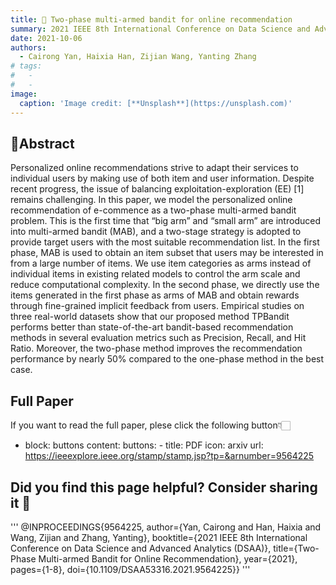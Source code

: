 ```yaml
---
title: 😬 Two-phase multi-armed bandit for online recommendation
summary: 2021 IEEE 8th International Conference on Data Science and Advanced Analytics (DSAA)
date: 2021-10-06
authors:
  - Cairong Yan, Haixia Han, Zijian Wang, Yanting Zhang
# tags:
#   - 
#   - 
image:
  caption: 'Image credit: [**Unsplash**](https://unsplash.com)'
---
```

## 🌟Abstract
Personalized online recommendations strive to adapt their services to individual users by making use of both item and user information. Despite recent progress, the issue of balancing exploitation-exploration (EE) [1] remains challenging. In this paper, we model the personalized online recommendation of e-commence as a two-phase multi-armed bandit problem. This is the first time that “big arm” and “small arm” are introduced into multi-armed bandit (MAB), and a two-stage strategy is adopted to provide target users with the most suitable recommendation list. In the first phase, MAB is used to obtain an item subset that users may be interested in from a large number of items. We use item categories as arms instead of individual items in existing related models to control the arm scale and reduce computational complexity. In the second phase, we directly use the items generated in the first phase as arms of MAB and obtain rewards through fine-grained implicit feedback from users. Empirical studies on three real-world datasets show that our proposed method TPBandit performs better than state-of-the-art bandit-based recommendation methods in several evaluation metrics such as Precision, Recall, and Hit Ratio. Moreover, the two-phase method improves the recommendation performance by nearly 50% compared to the one-phase method in the best case.

## Full Paper 
If you want to read the full paper, plese click the following button👇🏻
- block: buttons
    content:
      buttons:
        - title: PDF
          icon: arxiv
          url: https://ieeexplore.ieee.org/stamp/stamp.jsp?tp=&arnumber=9564225

## Did you find this page helpful? Consider sharing it 🙌
'''
@INPROCEEDINGS{9564225,
  author={Yan, Cairong and Han, Haixia and Wang, Zijian and Zhang, Yanting},
  booktitle={2021 IEEE 8th International Conference on Data Science and Advanced Analytics (DSAA)}, 
  title={Two-Phase Multi-armed Bandit for Online Recommendation}, 
  year={2021},
  pages={1-8},
  doi={10.1109/DSAA53316.2021.9564225}}
'''




